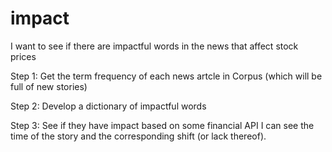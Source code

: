 # impact
I want to see if there are impactful words in the news that affect stock prices

Step 1:
Get the term frequency of each news artcle in Corpus (which will be full of new stories)

Step 2:
Develop a dictionary of impactful words

Step 3:
See if they have impact based on some financial API I can see the time of the story and the corresponding shift (or lack thereof).
